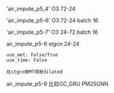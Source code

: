 
'air_impute_p5_4'
    O3
    72-24

'air_impute_p5-6'
    O3
    72-24
    batch 16

'air_impute_p5-7'
    O3
    24-72
    batch 16

air_impute_p5-8
    stgcn
    24-24

    use_met: False/True
    use_time: False

    在stgcn做MT得是dilated

air_impute_p5-9
    比较GC_GRU PM25GNN